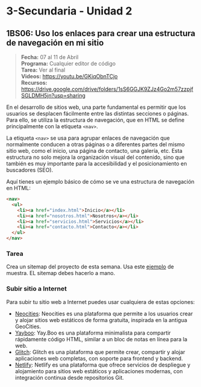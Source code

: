 # 3-Secundaria - Unidad 2

<div class="currentTheme">

## 1BS06: Uso los enlaces para crear una estructura de navegación en mi sitio

> <i class="bi bi-calendar"></i> **Fecha:** 07 al 11 de Abril<br><i class="bi bi-laptop"></i> **Programa:** Cualquier editor de código <br><i class="bi bi-clipboard-check"></i> **Tarea:** Ver al final<br><i class="bi bi-youtube txt-red"></i> **Videos:** https://youtu.be/GKiqObnTCjo<br> <i class="bi bi-backpack"></i> **Recursos:** https://drive.google.com/drive/folders/1sS6GGJK9ZJz4Go2m57zzpjfSGLDMH5jn?usp=sharing

En el desarrollo de sitios web, una parte fundamental es permitir que los usuarios se desplacen fácilmente entre las distintas secciones o páginas. Para ello, se utiliza la estructura de navegación, que en HTML se define principalmente con la etiqueta `<nav>`.

La etiqueta `<nav>` se usa para agrupar enlaces de navegación que normalmente conducen a otras páginas o a diferentes partes del mismo sitio web, como el inicio, una página de contacto, una galería, etc. Esta estructura no solo mejora la organización visual del contenido, sino que también es muy importante para la accesibilidad y el posicionamiento en buscadores (SEO).

Aquí tienes un ejemplo básico de cómo se ve una estructura de navegación en HTML:

```html
<nav>
  <ul>
    <li><a href="index.html">Inicio</a></li>
    <li><a href="nosotros.html">Nosotros</a></li>
    <li><a href="servicios.html">Servicios</a></li>
    <li><a href="contacto.html">Contacto</a></li>
  </ul>
</nav>
```
### Tarea

Crea un sitemap del proyecto de esta semana. Usa este [ejemplo](https://www.hostinger.com/es/tutoriales/wp-content/uploads/sites/7/2024/05/Sitemap-visual-Hostinger.png) de muestra. EL sitemap debes hacerlo a mano.

### Subir sitio a Internet

Para subir tu sitio web a Internet puedes usar cualquiera de estas opciones:

- [Neocities](https://neocities.org/): Neocities es una plataforma que permite a los usuarios crear y alojar sitios web estáticos de forma gratuita, inspirada en la antigua GeoCities.
- [Yayboo](https://yay.boo/): Yay.Boo es una plataforma minimalista para compartir rápidamente código HTML, similar a un bloc de notas en línea para la web.
- [Glitch](https://glitch.com/): Glitch es una plataforma que permite crear, compartir y alojar aplicaciones web completas, con soporte para frontend y backend.
- [Netlify](https://www.netlify.com/): Netlify es una plataforma que ofrece servicios de despliegue y alojamiento para sitios web estáticos y aplicaciones modernas, con integración continua desde repositorios Git.

</div>